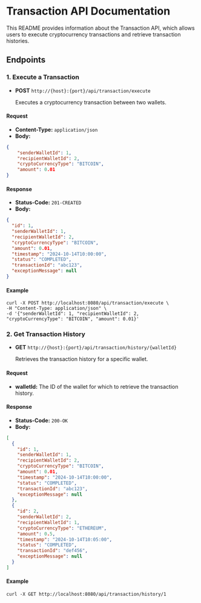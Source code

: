 # Transaction API Documentation

This README provides information about the Transaction API, which allows users to execute cryptocurrency transactions and retrieve transaction histories.


## Endpoints

### 1. Execute a Transaction

- **POST** `http://{host}:{port}/api/transaction/execute`

  Executes a cryptocurrency transaction between two wallets.

#### Request

- **Content-Type:** `application/json`
- **Body:**

```json
{
    "senderWalletId": 1,
    "recipientWalletId": 2,
    "cryptoCurrencyType": "BITCOIN",
    "amount": 0.01
}
```

#### Response

- **Status-Code:** `201-CREATED`
- **Body:**

```json
{
  "id": 1,
  "senderWalletId": 1,
  "recipientWalletId": 2,
  "cryptoCurrencyType": "BITCOIN",
  "amount": 0.01,
  "timestamp": "2024-10-14T10:00:00",
  "status": "COMPLETED",
  "transactionId": "abc123",
  "exceptionMessage": null
}
```

#### Example
```commandline
curl -X POST http://localhost:8080/api/transaction/execute \
-H "Content-Type: application/json" \
-d '{"senderWalletId": 1, "recipientWalletId": 2, "cryptoCurrencyType": "BITCOIN", "amount": 0.01}'
```

### 2. Get Transaction History

- **GET** `http://{host}:{port}/api/transaction/history/{walletId}`

  Retrieves the transaction history for a specific wallet.

#### Request

- **walletId:** The ID of the wallet for which to retrieve the transaction history.

#### Response

- **Status-Code:** `200-OK`
- **Body:**

```json
[
  {
    "id": 1,
    "senderWalletId": 1,
    "recipientWalletId": 2,
    "cryptoCurrencyType": "BITCOIN",
    "amount": 0.01,
    "timestamp": "2024-10-14T10:00:00",
    "status": "COMPLETED",
    "transactionId": "abc123",
    "exceptionMessage": null
  },
  {
    "id": 2,
    "senderWalletId": 2,
    "recipientWalletId": 1,
    "cryptoCurrencyType": "ETHEREUM",
    "amount": 0.5,
    "timestamp": "2024-10-14T10:05:00",
    "status": "COMPLETED",
    "transactionId": "def456",
    "exceptionMessage": null
  }
]
```

#### Example
```commandline
curl -X GET http://localhost:8080/api/transaction/history/1
```
